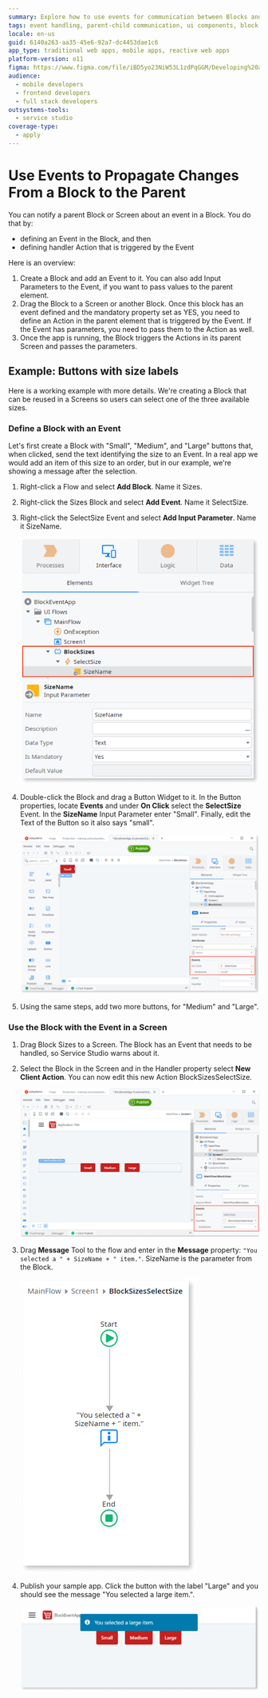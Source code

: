 ```yaml
---
summary: Explore how to use events for communication between Blocks and parent elements in OutSystems 11 (O11).
tags: event handling, parent-child communication, ui components, block development, outsystems ui patterns
locale: en-us
guid: 6140a263-aa35-45e6-92a7-dc4453dae1c6
app_type: traditional web apps, mobile apps, reactive web apps
platform-version: o11
figma: https://www.figma.com/file/iBD5yo23NiW53L1zdPqGGM/Developing%20an%20Application?node-id=201:6
audience:
  - mobile developers
  - frontend developers
  - full stack developers
outsystems-tools:
  - service studio
coverage-type:
  - apply
---
```


# Use Events to Propagate Changes From a Block to the Parent

You can notify a parent Block or Screen about an event in a Block. You do that by:

* defining an Event in the Block, and then
* defining handler Action that is triggered by the Event

Here is an overview:

1. Create a Block and add an Event to it. You can also add Input Parameters to the Event, if you want to pass values to the parent element.
1. Drag the Block to a Screen or another Block. Once this block has an event defined and the mandatory property set as YES, you need to define an Action in the parent element that is triggered by the Event. If the Event has parameters, you need to pass them to the Action as well.
1. Once the app is running, the Block triggers the Actions in its parent Screen and passes the parameters.

## Example: Buttons with size labels

Here is a working example with more details. We're creating a Block that can be reused in a Screens so users can select one of the three available sizes.

### Define a Block with an Event

Let's first create a Block with "Small", "Medium", and "Large" buttons that, when clicked, send the text identifying the size to an Event. In a real app we would add an item of this size to an order, but in our example, we're showing a message after the selection.

1. Right-click a Flow and select **Add Block**. Name it Sizes.
1. Right-click the Sizes Block and select **Add Event**. Name it SelectSize.
1. Right-click the SelectSize Event and select **Add Input Parameter**. Name it SizeName.

    ![Screenshot of an event with a parameter added to a Block in a development environment](images/block-event-properties.png "Event with a parameter on a Block")

1. Double-click the Block and drag a Button Widget to it. In the Button properties, locate **Events** and under **On Click** select the **SelectSize** Event. In the **SizeName** Input Parameter enter "Small". Finally, edit the Text of the Button so it also says "small".

    ![Interface showing the properties of a Block with buttons for selecting sizes and configuring events](images/block-event-button-props.png "Block parameters properties")

1. Using the same steps, add two more buttons, for "Medium" and "Large".

### Use the Block with the Event in a Screen

1. Drag Block Sizes to a Screen. The Block has an Event that needs to be handled, so Service Studio warns about it.
1. Select the Block in the Screen and in the Handler property select **New Client Action**. You can now edit this new Action BlockSizesSelectSize.

    ![Development environment highlighting the action triggered in the parent screen when an event occurs in a Block](images/block-event-in-screen.png "Action triggered in the parent Screen")

1. Drag **Message** Tool to the flow and enter in the **Message** property: `"You selected a " + SizeName + " item."`. SizeName is the parameter from the Block.

    ![Flow diagram showing how a message is constructed and passed by the Block when an event is triggered](images/block-event-flow.png "Message passed by the Block")

1. Publish your sample app. Click the button with the label "Large" and you should see the message "You selected a large item.".

    ![Browser preview displaying a message indicating the selection of a large item after clicking the 'Large' button](images/block-event-preview.png "Message in the browser")
